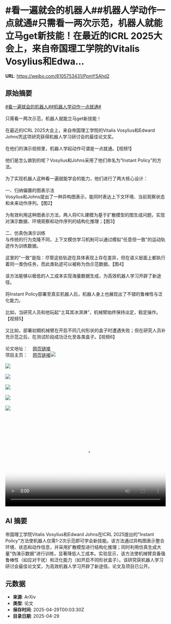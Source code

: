# #看一遍就会的机器人##机器人学动作一点就通#只需看一两次示范，机器人就能立马get新技能！在最近的ICRL 2025大会上，来自帝国理工学院的Vitalis Vosylius和Edwa...

**URL**: https://weibo.com/6105753431/PpmYSAhd2

## 原始摘要

<a href="https://m.weibo.cn/search?containerid=231522type%3D1%26t%3D10%26q%3D%23%E7%9C%8B%E4%B8%80%E9%81%8D%E5%B0%B1%E4%BC%9A%E7%9A%84%E6%9C%BA%E5%99%A8%E4%BA%BA%23&amp;extparam=%23%E7%9C%8B%E4%B8%80%E9%81%8D%E5%B0%B1%E4%BC%9A%E7%9A%84%E6%9C%BA%E5%99%A8%E4%BA%BA%23" data-hide=""><span class="surl-text">#看一遍就会的机器人#</span></a><a href="https://m.weibo.cn/search?containerid=231522type%3D1%26t%3D10%26q%3D%23%E6%9C%BA%E5%99%A8%E4%BA%BA%E5%AD%A6%E5%8A%A8%E4%BD%9C%E4%B8%80%E7%82%B9%E5%B0%B1%E9%80%9A%23&amp;extparam=%23%E6%9C%BA%E5%99%A8%E4%BA%BA%E5%AD%A6%E5%8A%A8%E4%BD%9C%E4%B8%80%E7%82%B9%E5%B0%B1%E9%80%9A%23" data-hide=""><span class="surl-text">#机器人学动作一点就通#</span></a><br><br>只需看一两次示范，机器人就能立马get新技能！<br><br>在最近的ICRL 2025大会上，来自帝国理工学院的Vitalis Vosylius和Edward Johns凭这项研究获得机器人学习研讨会的最佳论文奖。<br><br>在他们的演示视频里，机器人学起动作可谓是一点就通。【视频1】<br><br>他们是怎么做到的呢？Vosylius和Johns采用了他们命名为“Instant Policy”的方法。<br><br>为了实现机器人这种看一遍就能学会的能力，他们进行了两大核心设计：<br><br>一、归纳偏置的图表示法<br>Vosylius和Johns提出了一种异构图表示，能同时表达上下文环境、当前观察状态和未来动作序列。【图2】<br><br>为有效利用这种图表示方法，两人将ICIL建模为基于扩散模型的图生成问题，实现对演示数据、环境观察和动作序列的结构化推理；【图3】<br><br>二、仿真伪演示训练<br>与传统的行为克隆不同，上下文模仿学习机制可以通过模拟"任意但一致"的运动轨迹作为训练数据。<br><br>这里的"一致"是指：尽管这些轨迹在具体表现上存在差异，但在语义层面上都执行着同一类伪任务，而此类轨迹可以被称为伪示范数据。【图4】<br><br>该方法能够以极低的人工成本实现海量数据生成，为高效机器人学习开辟了新途径。<br><br>将Instant Policy部署至真实机器人后，机器人身上也展现出了不错的鲁棒性与泛化能力。<br><br>比如，当研究人员和他玩起“土耳其冰淇淋”，机械臂始终保持淡定，稳定操作。【视频5】<br><br>又比如，部署初期机械臂在开启不同几何形状的盒子时遭遇失败；但在研究人员补充示范之后，在测试阶段成功泛化至各类盒子。【视频6】<br><br>论文地址：<a href="https://weibo.cn/sinaurl?u=https%3A%2F%2Farxiv.org%2Fpdf%2F2411.12633" data-hide=""><span class="url-icon"><img style="width: 1rem;height: 1rem" src="https://h5.sinaimg.cn/upload/2015/09/25/3/timeline_card_small_web_default.png" referrerpolicy="no-referrer"></span><span class="surl-text">网页链接</span></a><br>项目主页：<a href="https://weibo.cn/sinaurl?u=https%3A%2F%2Fwww.robot-learning.uk%2Finstant-policy" data-hide=""><span class="url-icon"><img style="width: 1rem;height: 1rem" src="https://h5.sinaimg.cn/upload/2015/09/25/3/timeline_card_small_web_default.png" referrerpolicy="no-referrer"></span><span class="surl-text">网页链接</span></a><img style="" src="https://tvax1.sinaimg.cn/large/006Fd7o3ly1i0wodcgnjlj30v00k075d.jpg" referrerpolicy="no-referrer"><br><br><img style="" src="https://tvax3.sinaimg.cn/large/006Fd7o3gy1i0wocfwgddj30tw0bownf.jpg" referrerpolicy="no-referrer"><br><br><img style="" src="https://tvax3.sinaimg.cn/large/006Fd7o3gy1i0wocg814xj30tq0bigrb.jpg" referrerpolicy="no-referrer"><br><br><img style="" src="https://tvax3.sinaimg.cn/large/006Fd7o3gy1i0wocfpxi6j30t6074juy.jpg" referrerpolicy="no-referrer"><br><br><img style="" src="https://tvax1.sinaimg.cn/large/006Fd7o3ly1i0wodalxjfj30nq0dcq3d.jpg" referrerpolicy="no-referrer"><br><br><img style="" src="https://tvax1.sinaimg.cn/large/006Fd7o3ly1i0wodc99zyj30nq0dcjrs.jpg" referrerpolicy="no-referrer"><br><br><br clear="both"><div style="clear: both"></div><video controls="controls" poster="https://tvax3.sinaimg.cn/orj480/006Fd7o3ly1i0wodcxf75j30v00k075d.jpg" style="width: 100%"><source src="https://f.video.weibocdn.com/o0/k1Wbnjq9lx08nPrrQvkA01041200c1vF0E010.mp4?label=mp4_720p&amp;template=1116x720.25.0&amp;ori=0&amp;ps=1CwnkDw1GXwCQx&amp;Expires=1745888385&amp;ssig=qBU%2BDPiSBl&amp;KID=unistore,video"><source src="https://f.video.weibocdn.com/o0/on0fPVivlx08nPrruJcQ010412006uiq0E010.mp4?label=mp4_hd&amp;template=744x480.25.0&amp;ori=0&amp;ps=1CwnkDw1GXwCQx&amp;Expires=1745888385&amp;ssig=Y%2FJp6KLsn%2F&amp;KID=unistore,video"><source src="https://f.video.weibocdn.com/o0/IhcGjVL9lx08nPrrDe2A010412004mhr0E010.mp4?label=mp4_ld&amp;template=556x360.25.0&amp;ori=0&amp;ps=1CwnkDw1GXwCQx&amp;Expires=1745888385&amp;ssig=3yIzlwFVHe&amp;KID=unistore,video"><p>视频无法显示，请前往<a href="https://video.weibo.com/show?fid=1034%3A5160464980574226" target="_blank" rel="noopener noreferrer">微博视频</a>观看。</p></video>

## AI 摘要

帝国理工学院Vitalis Vosylius和Edward Johns在ICRL 2025提出的"Instant Policy"方法使机器人仅需1-2次示范即可学会新技能。该方法通过异构图表示整合环境、状态和动作信息，并采用扩散模型进行结构化推理；同时利用仿真生成大量"伪演示数据"进行训练，显著降低人工成本。实验显示，该方法使机械臂具备强鲁棒性（如应对干扰）和泛化能力（如开启不同形状盒子）。该研究获机器人学习研讨会最佳论文奖，为高效机器人学习开辟了新途径。论文及项目已公开。

## 元数据

- **来源**: ArXiv
- **类型**: 论文
- **保存时间**: 2025-04-29T00:03:30Z
- **目录日期**: 2025-04-29
